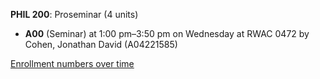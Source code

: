 **PHIL 200**: Proseminar (4 units)

- **A00** (Seminar) at 1:00 pm–3:50 pm on Wednesday at RWAC 0472 by Cohen, Jonathan David (A04221585)

[Enrollment numbers over time](./PHIL200.tsv)
